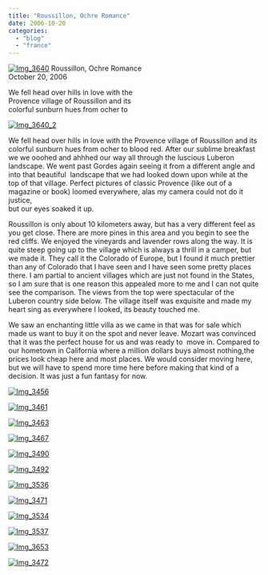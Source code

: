 ```yaml
---
title: "Roussillon, Ochre Romance"
date: 2006-10-20
categories: 
  - "blog"
  - "france"
---
```


 [![Img_3640](https://pub-ac94b3f306b24c0dba4238943c97f2e1.r2.dev/2008/04/24/img_3640.png "Img_3640")](https://pub-ac94b3f306b24c0dba4238943c97f2e1.r2.dev/photos/uncategorized/2008/04/24/img_3640.png) Roussillon, Ochre Romance  
October 20, 2006

We fell head over hills in love with the  
Provence village of Roussillon and its  
colorful sunburn hues from ocher to

<!--more-->

[![Img_3640_2](https://pub-ac94b3f306b24c0dba4238943c97f2e1.r2.dev/2008/04/24/img_3640_2.png "Img_3640_2")](https://pub-ac94b3f306b24c0dba4238943c97f2e1.r2.dev/photos/uncategorized/2008/04/24/img_3640_2.png)

We fell head over hills in love with the Provence village of Roussillon and its colorful sunburn hues from ocher to blood red. After our sublime breakfast we we ooohed and ahhhed our way all through the luscious Luberon landscape. We went past Gordes again seeing it from a different angle and into that beautiful  landscape that we had looked down upon while at the top of that village. Perfect pictures of classic Provence (like out of a magazine or book) loomed everywhere, alas my camera could not do it justice,  
but our eyes soaked it up.

Roussillon is only about 10 kilometers away, but has a very different feel as you get close. There are more pines in this area and you begin to see the red cliffs. We enjoyed the vineyards and lavender rows along the way. It is quite steep going up to the village which is always a thrill in a camper, but we made it. They call it the Colorado of Europe, but I found it much prettier than any of Colorado that I have seen and I have seen some pretty places there. I am partial to ancient villages which are just not found in the States, so I am sure that is one reason this appealed more to me and I can not quite see the comparison. The views from the top were spectacular of the Luberon country side below. The village itself was exquisite and made my heart sing as everywhere I looked, its beauty touched me.

We saw an enchanting little villa as we came in that was for sale which made us want to buy it on the spot and never leave. Mozart was convinced that it was the perfect house for us and was ready to  move in. Compared to our hometown in California where a million dollars buys almost nothing,the prices look cheap here and most places. We would consider moving here, but we will have to spend more time here before making that kind of a decision. It was just a fun fantasy for now.

[![Img_3456](https://pub-ac94b3f306b24c0dba4238943c97f2e1.r2.dev/2008/04/24/img_3456.png "Img_3456")](https://pub-ac94b3f306b24c0dba4238943c97f2e1.r2.dev/photos/uncategorized/2008/04/24/img_3456.png)

[![Img_3461](https://pub-ac94b3f306b24c0dba4238943c97f2e1.r2.dev/2008/04/24/img_3461.png "Img_3461")](https://pub-ac94b3f306b24c0dba4238943c97f2e1.r2.dev/photos/uncategorized/2008/04/24/img_3461.png)

[![Img_3463](https://pub-ac94b3f306b24c0dba4238943c97f2e1.r2.dev/2008/04/24/img_3463.png "Img_3463")](https://pub-ac94b3f306b24c0dba4238943c97f2e1.r2.dev/photos/uncategorized/2008/04/24/img_3463.png)

[![Img_3467](https://pub-ac94b3f306b24c0dba4238943c97f2e1.r2.dev/2008/04/24/img_3467.png "Img_3467")](https://pub-ac94b3f306b24c0dba4238943c97f2e1.r2.dev/photos/uncategorized/2008/04/24/img_3467.png)

[![Img_3490](https://pub-ac94b3f306b24c0dba4238943c97f2e1.r2.dev/2008/04/24/img_3490.png "Img_3490")](https://pub-ac94b3f306b24c0dba4238943c97f2e1.r2.dev/photos/uncategorized/2008/04/24/img_3490.png)

[![Img_3492](https://pub-ac94b3f306b24c0dba4238943c97f2e1.r2.dev/2008/04/24/img_3492.png "Img_3492")](https://pub-ac94b3f306b24c0dba4238943c97f2e1.r2.dev/photos/uncategorized/2008/04/24/img_3492.png)

[![Img_3536](https://pub-ac94b3f306b24c0dba4238943c97f2e1.r2.dev/2008/04/24/img_3536.png "Img_3536")](https://pub-ac94b3f306b24c0dba4238943c97f2e1.r2.dev/photos/uncategorized/2008/04/24/img_3536.png)

[![Img_3471](https://pub-ac94b3f306b24c0dba4238943c97f2e1.r2.dev/2008/04/24/img_3471.png "Img_3471")](https://pub-ac94b3f306b24c0dba4238943c97f2e1.r2.dev/photos/uncategorized/2008/04/24/img_3471.png)

[![Img_3534](https://pub-ac94b3f306b24c0dba4238943c97f2e1.r2.dev/2008/04/24/img_3534.png "Img_3534")](https://pub-ac94b3f306b24c0dba4238943c97f2e1.r2.dev/photos/uncategorized/2008/04/24/img_3534.png)

[![Img_3537](https://pub-ac94b3f306b24c0dba4238943c97f2e1.r2.dev/2008/04/24/img_3537.png "Img_3537")](https://pub-ac94b3f306b24c0dba4238943c97f2e1.r2.dev/photos/uncategorized/2008/04/24/img_3537.png)

[![Img_3653](https://pub-ac94b3f306b24c0dba4238943c97f2e1.r2.dev/2008/04/24/img_3653.png "Img_3653")](https://pub-ac94b3f306b24c0dba4238943c97f2e1.r2.dev/photos/uncategorized/2008/04/24/img_3653.png)

[![Img_3472](https://pub-ac94b3f306b24c0dba4238943c97f2e1.r2.dev/2008/04/24/img_3472.png "Img_3472")](https://pub-ac94b3f306b24c0dba4238943c97f2e1.r2.dev/photos/uncategorized/2008/04/24/img_3472.png)

